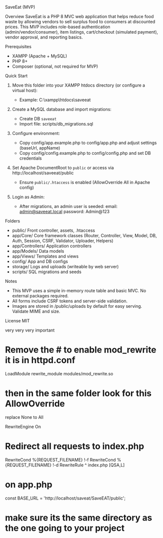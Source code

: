 SaveEat (MVP)

Overview
SaveEat is a PHP 8 MVC web application that helps reduce food waste by allowing vendors to sell surplus food to consumers at discounted prices. This MVP includes role-based authentication (admin/vendor/consumer), item listings, cart/checkout (simulated payment), vendor approval, and reporting basics.

Prerequisites
- XAMPP (Apache + MySQL)
- PHP 8+
- Composer (optional, not required for MVP)

Quick Start
1) Move this folder into your XAMPP htdocs directory (or configure a virtual host):
   - Example: C:\xampp\htdocs\saveeat

2) Create a MySQL database and import migrations:
   - Create DB `saveeat`
   - Import file: scripts/db_migrations.sql

3) Configure environment:
   - Copy config/app.example.php to config/app.php and adjust settings (baseUrl, appName)
   - Copy config/config.example.php to config/config.php and set DB credentials

4) Set Apache DocumentRoot to `public` or access via http://localhost/saveeat/public
   - Ensure `public/.htaccess` is enabled (AllowOverride All in Apache config)

5) Login as Admin:
   - After migrations, an admin user is seeded:
     email: admin@saveeat.local
     password: Admin@123

Folders
- public/          Front controller, assets, .htaccess
- app/Core/        Core framework classes (Router, Controller, View, Model, DB, Auth, Session, CSRF, Validator, Uploader, Helpers)
- app/Controllers/ Application controllers
- app/Models/      Data models
- app/Views/       Templates and views
- config/          App and DB configs
- storage/         Logs and uploads (writeable by web server)
- scripts/         SQL migrations and seeds

Notes
- This MVP uses a simple in-memory route table and basic MVC. No external packages required.
- All forms include CSRF tokens and server-side validation.
- Images are stored in /public/uploads by default for easy serving. Validate MIME and size.

License
MIT

very very very important 
# Remove the # to enable mod_rewrite it is in httpd.conf
LoadModule rewrite_module modules/mod_rewrite.so

# then in the same folder look for this  AllowOverride 
replace None to All

RewriteEngine On

# Redirect all requests to index.php
RewriteCond %{REQUEST_FILENAME} !-f
RewriteCond %{REQUEST_FILENAME} !-d
RewriteRule ^ index.php [QSA,L]

# on app.php
const BASE_URL = 'http://localhost/saveat/SaveEAT/public';
# make sure its the same directory as the one going to your project